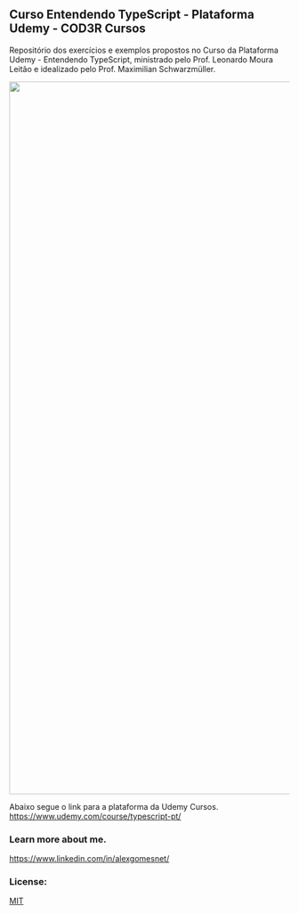 ## Curso Entendendo TypeScript - Plataforma Udemy - COD3R Cursos

Repositório dos exercícios e exemplos propostos no Curso da Plataforma Udemy - Entendendo TypeScript, ministrado pelo Prof. Leonardo Moura Leitão e idealizado pelo Prof. Maximilian Schwarzmüller.

<p align="center">
  <img src="assets/img/capa_entendendo_typescript.png" alt="Entendendo TypeScript" width="1280">
</p>

Abaixo segue o link para a plataforma da Udemy Cursos.
https://www.udemy.com/course/typescript-pt/

<!-- ### Application developed with Node.js, Typescript and Express:

### To install the application:

This is a [Node.js](https://nodejs.org/en/) project challenge with uses Typescript and Express.js. For install this project after clone, use next steps:

```bash
$ yarn
```
### To run the application:

After complete instalation, run the aplication with command:

```bash
$ yarn dev:server
```
View this aplication at: http://localhost:3333 -->

<!-- ### A partial view of the application code in Visual Studio Code::

<p align="center">
  <img src="img/visual_code_challenge_02_nodejs.png" alt="Code Challenge 02 - GoStack RocketSeat" width="1280">
</p> -->

<!-- ### A partial view of the application's routes in the Insomnia environment::

<p align="center">
  <img src="src/assets/img/insomnia_challenge_02_nodejs.png" alt="Insomnia Challenge 02 - GoStack RocketSeat" width="1280">
</p> -->

### Learn more about me.

  https://www.linkedin.com/in/alexgomesnet/

### License:

  [MIT](LICENSE)
